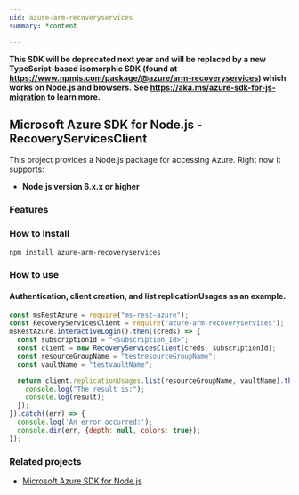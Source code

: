 ```yaml
---
uid: azure-arm-recoveryservices
summary: *content

---
```

**This SDK will be deprecated next year and will be replaced by a new TypeScript-based isomorphic SDK (found at https://www.npmjs.com/package/@azure/arm-recoveryservices) which works on Node.js and browsers.**
**See https://aka.ms/azure-sdk-for-js-migration to learn more.**
## Microsoft Azure SDK for Node.js - RecoveryServicesClient

This project provides a Node.js package for accessing Azure. Right now it supports:
- **Node.js version 6.x.x or higher**

### Features


### How to Install

```bash
npm install azure-arm-recoveryservices
```

### How to use

#### Authentication, client creation, and list replicationUsages as an example.

```javascript
const msRestAzure = require("ms-rest-azure");
const RecoveryServicesClient = require("azure-arm-recoveryservices");
msRestAzure.interactiveLogin().then((creds) => {
  const subscriptionId = "<Subscription_Id>";
  const client = new RecoveryServicesClient(creds, subscriptionId);
  const resourceGroupName = "testresourceGroupName";
  const vaultName = "testvaultName";

  return client.replicationUsages.list(resourceGroupName, vaultName).then((result) => {
    console.log("The result is:");
    console.log(result);
  });
}).catch((err) => {
  console.log('An error occurred:');
  console.dir(err, {depth: null, colors: true});
});
```
### Related projects

- [Microsoft Azure SDK for Node.js](https://github.com/Azure/azure-sdk-for-node)
